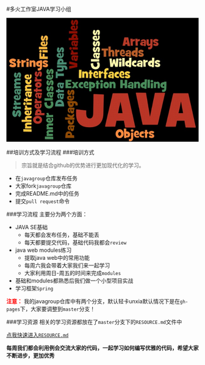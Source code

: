 #多火工作室JAVA学习小组

![](img/java-group-banner.jpg)

##培训方式及学习流程
###培训方式
>宗旨就是结合github的优势进行更加现代化的学习。

* 在`javagroup`仓库发布任务
* 大家fork`javagroup`仓库
* 完成README.md中的任务
* 提交`pull request`命令

###学习流程
主要分为两个方面：
* JAVA SE基础
	* 每天都会发布任务，基础不能丢
	* 每天都要提交代码，基础代码我都会`review`
* java web modules练习
	* 提取java web中的常用功能
	* 每周六我会带着大家我们来一起学习
	* 大家利用周日-周五的时间来完成`modules`
* 基础和modules都熟悉后我们做一个小型项目实战
* 学习框架`Spring`

<span style="color:red;">**注意：**</span>
我的javagroup仓库中有两个分支，默认轻卡unxia默认情况下是在`gh-pages`下，大家要调整到`master`分支！

###学习资源
相关的学习资源都放在了`master`分支下的`RESOURCE.md`文件中

[点我快速进入`RESOURCE.md`](https://github.com/adolphlwq/javagroup/blob/master/RESOURCES.md)


**每周我们都会利用例会交流大家的代码，一起学习如何编写优雅的代码，希望大家不断进步，更加优秀**

